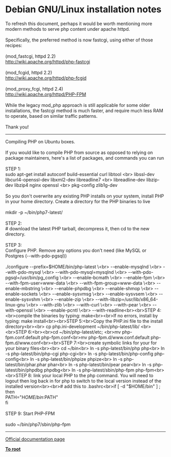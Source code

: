 # Debian GNU/Linux installation notes



To refresh this document, perhaps it would be worth mentioning more modern methods to serve php content under apache httpd.<br><br>Specifically, the preferred method is now fastcgi, using either of those recipes:<br><br>(mod_fastcgi, httpd 2.2)<br>http://wiki.apache.org/httpd/php-fastcgi<br><br>(mod_fcgid, httpd 2.2)<br>http://wiki.apache.org/httpd/php-fcgid<br><br>(mod_proxy_fcgi, httpd 2.4)<br>http://wiki.apache.org/httpd/PHP-FPM<br><br>While the legacy mod_php approach is still applicable for some older installations, the fastcgi method is much faster, and require much less RAM to operate, based on similar traffic patterns.<br><br>Thank you!  

---

Compiling PHP on Ubuntu boxes.<br><br>If you would like to compile PHP from source as opposed to relying on package maintainers, here&apos;s a list of packages, and commands you can run<br><br>STEP 1:<br>sudo apt-get install autoconf build-essential curl libtool \<br>  libssl-dev libcurl4-openssl-dev libxml2-dev libreadline7 \<br>  libreadline-dev libzip-dev libzip4 nginx openssl \<br>  pkg-config zlib1g-dev<br><br>So you don&apos;t overwrite any existing PHP installs on your system, install PHP in your home directory. Create a directory for the PHP binaries to live<br><br>    mkdir -p ~/bin/php7-latest/<br><br>STEP 2:<br># download the latest PHP tarball, decompress it, then cd to the new directory.<br><br>STEP 3:<br>Configure PHP. Remove any options you don&apos;t need (like MySQL or Postgres (--with-pdo-pgsql))<br><br>./configure --prefix=$HOME/bin/php-latest \<br>    --enable-mysqlnd \<br>    --with-pdo-mysql \<br>    --with-pdo-mysql=mysqlnd \<br>    --with-pdo-pgsql=/usr/bin/pg_config \<br>    --enable-bcmath \<br>    --enable-fpm \<br>    --with-fpm-user=www-data \<br>    --with-fpm-group=www-data \<br>    --enable-mbstring \<br>    --enable-phpdbg \<br>    --enable-shmop \<br>    --enable-sockets \<br>    --enable-sysvmsg \<br>    --enable-sysvsem \<br>    --enable-sysvshm \<br>    --enable-zip \<br>    --with-libzip=/usr/lib/x86_64-linux-gnu \<br>    --with-zlib \<br>    --with-curl \<br>    --with-pear \<br>    --with-openssl \<br>    --enable-pcntl \<br>    --with-readline<br><br>STEP 4:<br>compile the binaries by typing: make<br><br>If no errors, install by typing: make install<br><br>STEP 5:<br>Copy the PHP.ini file to the install directory<br><br>    cp php.ini-development ~/bin/php-latest/lib/ <br><br>STEP 6:<br><br>cd ~/bin/php-latest/etc; <br>mv php-fpm.conf.default php-fpm.conf<br>mv php-fpm.d/www.conf.default php-fpm.d/www.conf<br><br>STEP 7:<br>create symbolic links for your for your binary files<br><br>   cd ~/bin<br>   ln -s php-latest/bin/php php<br>   ln -s php-latest/bin/php-cgi php-cgi<br>   ln -s php-latest/bin/php-config php-config<br>   ln -s php-latest/bin/phpize phpize<br>   ln -s php-latest/bin/phar.phar phar<br>   ln -s php-latest/bin/pear pear<br>   ln -s php-latest/bin/phpdbg phpdbg<br>   ln -s php-latest/sbin/php-fpm php-fpm<br><br>STEP 8: link your local PHP to the php command. You will need to logout then log back in for php to switch to the local version instead of the installed version<br><br># add this to .bashrc<br>if [ -d "$HOME/bin" ] ; then<br>  PATH="$HOME/bin:$PATH"<br>fi<br><br>STEP 9: Start PHP-FPM<br><br>    sudo ~/bin/php7/sbin/php-fpm  

---

[Official documentation page](https://www.php.net/manual/en/install.unix.debian.php)

**[To root](/README.md)**